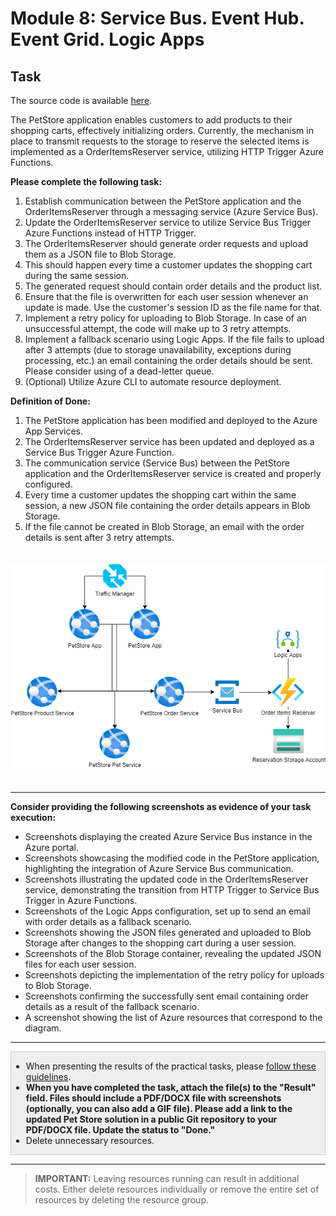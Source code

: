 # Module 8: Service Bus. Event Hub. Event Grid. Logic Apps

## Task

The source code is available [here](../../../petstore).

The PetStore application enables customers to add products to their shopping carts, effectively initializing orders. Currently, the mechanism in place to transmit requests to the storage to reserve the selected items is implemented as a OrderItemsReserver service, utilizing HTTP Trigger Azure Functions.

**Please complete the following task:**

1. Establish communication between the PetStore application and the OrderItemsReserver through a messaging service (Azure Service Bus).
2. Update the OrderItemsReserver service to utilize Service Bus Trigger Azure Functions instead of HTTP Trigger.
3. The OrderItemsReserver should generate order requests and upload them as a JSON file to Blob Storage.
4. This should happen every time a customer updates the shopping cart during the same session.
5. The generated request should contain order details and the product list.
6. Ensure that the file is overwritten for each user session whenever an update is made. Use the customer's session ID as the file name for that.
7. Implement a retry policy for uploading to Blob Storage. In case of an unsuccessful attempt, the code will make up to 3 retry attempts.
8. Implement a fallback scenario using Logic Apps. If the file fails to upload after 3 attempts (due to storage unavailability, exceptions during processing, etc.) an email containing the order details should be sent. Please consider using of a dead-letter queue.
9. (Optional) Utilize Azure CLI to automate resource deployment.

**Definition of Done:**

1. The PetStore application has been modified and deployed to the Azure App Services.
2. The OrderItemsReserver service has been updated and deployed as a Service Bus Trigger Azure Function.
3. The communication service (Service Bus) between the PetStore application and the OrderItemsReserver service is created and properly configured.
4. Every time a customer updates the shopping cart within the same session, a new JSON file containing the order details appears in Blob Storage.
5. If the file cannot be created in Blob Storage, an email with the order details is sent after 3 retry attempts.

<img src="images/scheme.png" width="650" style="margin: 20px 0; display: inline-block;"/>

<hr>

**Consider providing the following screenshots as evidence of your task execution:**

- Screenshots displaying the created Azure Service Bus instance in the Azure portal.
- Screenshots showcasing the modified code in the PetStore application, highlighting the integration of Azure Service Bus communication.
- Screenshots illustrating the updated code in the OrderItemsReserver service, demonstrating the transition from HTTP Trigger to Service Bus Trigger in Azure Functions.
- Screenshots of the Logic Apps configuration, set up to send an email with order details as a fallback scenario.
- Screenshots showing the JSON files generated and uploaded to Blob Storage after changes to the shopping cart during a user session.
- Screenshots of the Blob Storage container, revealing the updated JSON files for each user session.
- Screenshots depicting the implementation of the retry policy for uploads to Blob Storage.
- Screenshots confirming the successfully sent email containing order details as a result of the fallback scenario.
- A screenshot showing the list of Azure resources that correspond to the diagram.

<hr>

<div style="border: 1px solid #ccc; background-color: #eee;">
  <ul>
    <li>When presenting the results of the practical tasks, please <a href="../common/presenting-results/presenting-results.md">follow these guidelines</a>.</li>
    <li><strong>When you have completed the task, attach the file(s) to the "Result" field. Files should include a PDF/DOCX file with screenshots (optionally, you can also add a GIF file). Please add a link to the updated Pet Store solution in a public Git repository to your PDF/DOCX file. Update the status to "Done."</strong></li>
    <li>Delete unnecessary resources.</li>
  </ul>
</div>
<hr>

>**IMPORTANT:** Leaving resources running can result in additional costs. Either delete resources individually or remove the entire set of resources by deleting the resource group.